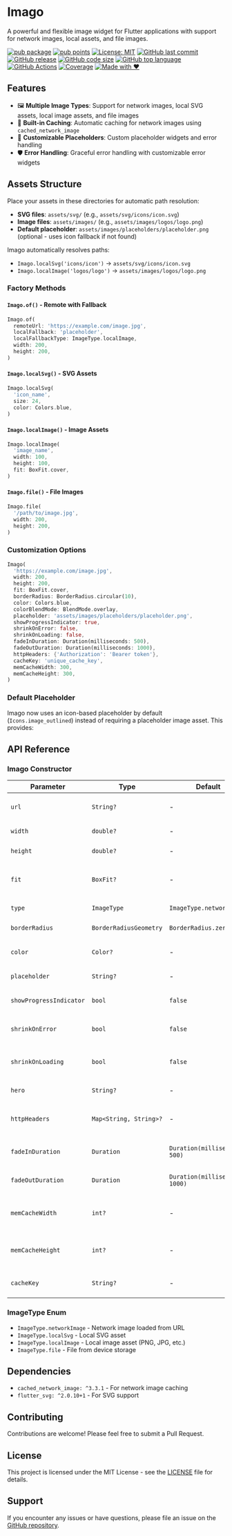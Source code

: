 # Imago

A powerful and flexible image widget for Flutter applications with support for network images, local assets, and file images.

[![pub package](https://img.shields.io/pub/v/imago.svg)](https://pub.dev/packages/imago)
[![pub points](https://img.shields.io/pub/points/imago.svg)](https://pub.dev/packages/imago/score)
[![License: MIT](https://img.shields.io/badge/License-MIT-yellow.svg)](https://opensource.org/licenses/MIT)
[![GitHub last commit](https://img.shields.io/github/last-commit/venhdev/imago.svg)](https://github.com/venhdev/imago)
[![GitHub release](https://img.shields.io/github/v/release/venhdev/imago.svg)](https://github.com/venhdev/imago/releases)
[![GitHub code size](https://img.shields.io/github/languages/code-size/venhdev/imago.svg)](https://github.com/venhdev/imago)
[![GitHub top language](https://img.shields.io/github/languages/top/venhdev/imago.svg)](https://github.com/venhdev/imago)
[![GitHub Actions](https://img.shields.io/github/actions/workflow/status/venhdev/imago/publish.yml?branch=main)](https://github.com/venhdev/imago/actions)
[![Coverage](https://img.shields.io/badge/coverage-100%25-brightgreen.svg)](https://codecov.io/gh/venhdev/imago)
[![Made with ❤️](https://img.shields.io/badge/Made%20with-❤️-red.svg)](https://github.com/venhdev/imago)

## Features

- 🖼️ **Multiple Image Types**: Support for network images, local SVG assets, local image assets, and file images
- 🚀 **Built-in Caching**: Automatic caching for network images using `cached_network_image`
- 🎨 **Customizable Placeholders**: Custom placeholder widgets and error handling
- 🛡️ **Error Handling**: Graceful error handling with customizable error widgets

## Assets Structure

Place your assets in these directories for automatic path resolution:

- **SVG files**: `assets/svg/` (e.g., `assets/svg/icons/icon.svg`)
- **Image files**: `assets/images/` (e.g., `assets/images/logos/logo.png`)
- **Default placeholder**: `assets/images/placeholders/placeholder.png` (optional - uses icon fallback if not found)

Imago automatically resolves paths:
- `Imago.localSvg('icons/icon')` → `assets/svg/icons/icon.svg`
- `Imago.localImage('logos/logo')` → `assets/images/logos/logo.png`

### Factory Methods

#### `Imago.of()` - Remote with Fallback
```dart
Imago.of(
  remoteUrl: 'https://example.com/image.jpg',
  localFallback: 'placeholder',
  localFallbackType: ImageType.localImage,
  width: 200,
  height: 200,
)
```

#### `Imago.localSvg()` - SVG Assets
```dart
Imago.localSvg(
  'icon_name',
  size: 24,
  color: Colors.blue,
)
```

#### `Imago.localImage()` - Image Assets
```dart
Imago.localImage(
  'image_name',
  width: 100,
  height: 100,
  fit: BoxFit.cover,
)
```

#### `Imago.file()` - File Images
```dart
Imago.file(
  '/path/to/image.jpg',
  width: 200,
  height: 200,
)
```

### Customization Options

```dart
Imago(
  'https://example.com/image.jpg',
  width: 200,
  height: 200,
  fit: BoxFit.cover,
  borderRadius: BorderRadius.circular(10),
  color: Colors.blue,
  colorBlendMode: BlendMode.overlay,
  placeholder: 'assets/images/placeholders/placeholder.png',
  showProgressIndicator: true,
  shrinkOnError: false,
  shrinkOnLoading: false,
  fadeInDuration: Duration(milliseconds: 500),
  fadeOutDuration: Duration(milliseconds: 1000),
  httpHeaders: {'Authorization': 'Bearer token'},
  cacheKey: 'unique_cache_key',
  memCacheWidth: 300,
  memCacheHeight: 300,
)
```


### Default Placeholder

Imago now uses an icon-based placeholder by default (`Icons.image_outlined`) instead of requiring a placeholder image asset. This provides:

## API Reference

### Imago Constructor

| Parameter | Type | Default | Description |
|-----------|------|---------|-------------|
| `url` | `String?` | - | The URL or path of the image |
| `width` | `double?` | - | Width of the image |
| `height` | `double?` | - | Height of the image |
| `fit` | `BoxFit?` | - | How the image should be inscribed |
| `type` | `ImageType` | `ImageType.networkImage` | Type of image |
| `borderRadius` | `BorderRadiusGeometry` | `BorderRadius.zero` | Border radius |
| `color` | `Color?` | - | Color to blend with image |
| `placeholder` | `String?` | - | Placeholder image path |
| `showProgressIndicator` | `bool` | `false` | Show progress indicator |
| `shrinkOnError` | `bool` | `false` | Shrink widget on error |
| `shrinkOnLoading` | `bool` | `false` | Shrink widget while loading |
| `hero` | `String?` | - | Hero tag for animations |
| `httpHeaders` | `Map<String, String>?` | - | HTTP headers for network requests |
| `fadeInDuration` | `Duration` | `Duration(milliseconds: 500)` | Fade in animation duration |
| `fadeOutDuration` | `Duration` | `Duration(milliseconds: 1000)` | Fade out animation duration |
| `memCacheWidth` | `int?` | - | Maximum width for memory cache |
| `memCacheHeight` | `int?` | - | Maximum height for memory cache |
| `cacheKey` | `String?` | - | Cache key for the image |

### ImageType Enum

- `ImageType.networkImage` - Network image loaded from URL
- `ImageType.localSvg` - Local SVG asset
- `ImageType.localImage` - Local image asset (PNG, JPG, etc.)
- `ImageType.file` - File from device storage

## Dependencies

- `cached_network_image: ^3.3.1` - For network image caching
- `flutter_svg: ^2.0.10+1` - For SVG support

## Contributing

Contributions are welcome! Please feel free to submit a Pull Request.

## License

This project is licensed under the MIT License - see the [LICENSE](LICENSE) file for details.

## Support

If you encounter any issues or have questions, please file an issue on the [GitHub repository](https://github.com/venhdev/imago/issues).
